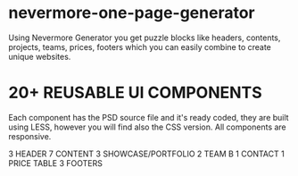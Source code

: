 nevermore-one-page-generator
============================

Using Nevermore Generator you get puzzle blocks like headers, contents, projects, teams, prices, footers which you can easily combine to create unique websites.




20+ REUSABLE UI COMPONENTS
============================
Each component has the PSD source file and it's ready coded, they are built using LESS, however you will find also the CSS version.
All components are responsive.

3 HEADER 
7 CONTENT 
3 SHOWCASE/PORTFOLIO 
2 TEAM B
1 CONTACT 
1 PRICE TABLE
3 FOOTERS

